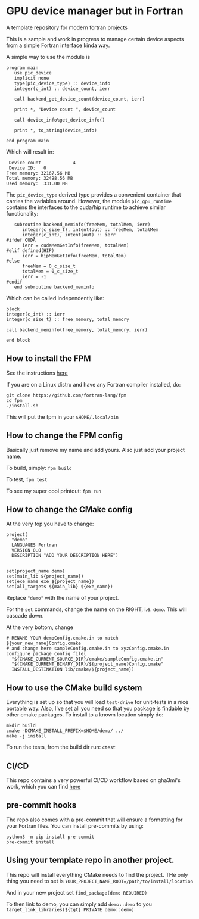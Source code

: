 # GPU device manager but in Fortran
A template repository for modern fortran projects

This is a sample and work in progress to manage certain device aspects from
a simple Fortran interface kinda way.

A simple way to use the module is 

``` 
program main
   use pic_device
   implicit none
   type(pic_device_type) :: device_info
   integer(c_int) :: device_count, ierr

   call backend_get_device_count(device_count, ierr)

   print *, "Device count ", device_count

   call device_info%get_device_info()

   print *, to_string(device_info)

end program main
```

Which will result in:

```
 Device count            4
 Device ID:   0
Free memory: 32167.56 MB
Total memory: 32498.56 MB
Used memory:  331.00 MB
```

The `pic_device_type` derived type provides a convenient container that carries the variables around. However, the module
`pic_gpu_runtime` contains the interfaces to the cuda/hip runtime to achieve similar functionality:

```
   subroutine backend_meminfo(freeMem, totalMem, ierr)
      integer(c_size_t), intent(out) :: freeMem, totalMem
      integer(c_int), intent(out) :: ierr
#ifdef CUDA
      ierr = cudaMemGetInfo(freeMem, totalMem)
#elif defined(HIP)
      ierr = hipMemGetInfo(freeMem, totalMem)
#else
      freeMem = 0_c_size_t
      totalMem = 0_c_size_t
      ierr = -1
#endif
   end subroutine backend_meminfo
```

Which can be called independently like:

```
block 
integer(c_int) :: ierr
integer(c_size_t) :: free_memory, total_memory 

call backend_meminfo(free_memory, total_memory, ierr)

end block
```

## How to install the FPM

See the instructions [here](https://fpm.fortran-lang.org/install/index.html)

If you are on a Linux distro and have any Fortran compiler installed, do:

```
git clone https://github.com/fortran-lang/fpm
cd fpm
./install.sh
```

This will put the fpm in your `$HOME/.local/bin`

## How to change the FPM config

Basically just remove my name and add yours. Also just add your project name.

To build, simply: `fpm build`

To test, `fpm test`

To see my super cool printout: `fpm run`

## How to change the CMake config

At the very top you have to change:

```
project(
  "demo"
  LANGUAGES Fortran
  VERSION 0.0
  DESCRIPTION "ADD YOUR DESCRIPTION HERE")


set(project_name demo)
set(main_lib ${project_name})
set(exe_name exe_${project_name})
set(all_targets ${main_lib} ${exe_name})
```

Replace `"demo"` with the name of your project.

For the `set` commands, change the name on the RIGHT, i.e. `demo`. This will
cascade down.

At the very bottom, change

```
# RENAME YOUR demoConfig.cmake.in to match ${your_new_name}Config.cmake
# and change here sampleConfig.cmake.in to xyzConfig.cmake.in
configure_package_config_file(
  "${CMAKE_CURRENT_SOURCE_DIR}/cmake/sampleConfig.cmake.in"
  "${CMAKE_CURRENT_BINARY_DIR}/${project_name}Config.cmake"
  INSTALL_DESTINATION lib/cmake/${project_name})
```


## How to use the CMake build system

Everything is set up so that you will load `test-drive` for unit-tests in a nice portable way. Also, I've set
all you need so that you package is findable by other cmake packages. To install to a known location simply do:

```
mkdir build
cmake -DCMAKE_INSTALL_PREFIX=$HOME/demo/ ../
make -j install
```

To run the tests, from the build dir run: `ctest`


## CI/CD

This repo contains a very powerful CI/CD workflow based on gha3mi's work, which you can find [here](https://github.com/gha3mi/setup-fortran-conda/tree/main)


## pre-commit hooks

The repo also comes with a pre-commit that will ensure a formatting for your Fortran files. You can install pre-commits by using:

```
python3 -m pip install pre-commit
pre-commit install
```

## Using your template repo in another project.

This repo will install everything CMake needs to find the project. THe only thing you need to set is  `YOUR_PROJECT_NAME_ROOT=/path/to/install/location`

And in your new project set `find_package(demo REQUIRED)`

To then link to demo, you can simply add `demo::demo` to you `target_link_libraries(${tgt} PRIVATE demo::demo)`
